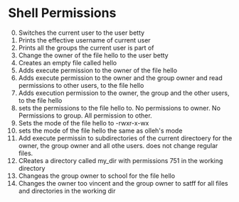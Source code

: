 # Shell Permissions
0. Switches the current user to the user betty
1. Prints the effective username of current user
2. Prints all the groups the current user is part of
3. Change the owner of the file hello to the user betty
4. Creates an empty file called hello
5. Adds execute permission to the owner of the file hello
6. Adds execute permission to the owner and the group owner and read permissions to other users, to the file hello
7. Adds execution permission to the owner, the group and the other users, to the file hello
8. sets the permissions to the file hello to. No permissions to owner. No Permissions to group. All permission to other.
9. Sets the mode of the file hello to -rwxr-x-wx
10. sets the mode of the file hello the same as olleh's mode
11. Add execute permissin to subdirectories of the current directoery for the owner, the group owner and all othe users. does not change regular files.
12. CReates a directory called my_dir with permissions 751 in the working directory
13. Changeas the group owner to school for the file hello
100. Changes the owner too vincent and the group owner to satff for all files and directories in the working dir
